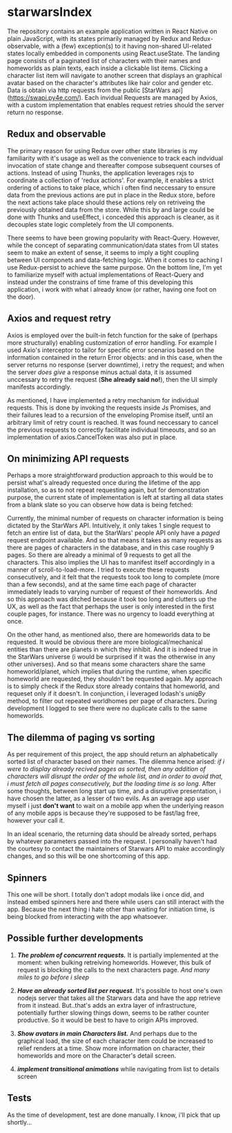# starwarsIndex

The repository contains an example application written in React Native on plain JavaScript, with its states primarily managed by Redux and Redux-observable, with a (few) exception(s) to it having non-shared UI-related states locally embedded in components using React.useState. The landing page consists of a paginated list of characters with their names and homeworlds as plain texts, each inside a clickable list items. Clicking a character list item will navigate to another screen that displays an graphical avatar based on the character's attributes like hair color and gender etc. Data is obtain via http requests from the public [StarWars api] (https://swapi.py4e.com/). Each invidual Requests are managed by Axios, with a custom implementation that enables request retries should the server return no response.

## Redux and observable
The primary reason for using Redux over other state libraries is my familiarity with it's usage as well as the convenience to track each indvidual invocation of state change and thereafter compose subsequent courses of actions. Instead of using Thunks, the application leverages rxjs to coordinate a collection of 'redux actions'. For example, it enables a strict ordering of actions to take place, which i often find neccessary to ensure data from the previous actions are put in place in the Redux store, before the next actions take place should these actions rely on retriveing the previously obtained data from the store. While this by and large could be done with Thunks and useEffect, i conceded this approach is cleaner, as it decouples state logic completely from the UI components.

There seems to have been growing popularity with React-Query. However, while the concept of separating communication/data states from UI states seem to make an extent of sense, it seems to imply a tight coupling between UI componets and data-fetching logic. When it comes to caching I use Redux-persist to achieve the same purpose. On the bottom line, I'm yet to familiarize myself with actual implementations of React-Query and instead under the constrains of time frame of this developing this application, i work with what i already know (or rather, having one foot on the door).

## Axios and request retry
Axios is employed over the built-in fetch function for the sake of (perhaps more structurally) enabling customization of error handling. For example I used Axio's interceptor to tailor for specific error scenarios based on the information contained in the return Error objects: and in this case, when the server returns no response (server downtime), i retry the request; and when the server *does give* a response minus actual data, it is assumed unccessary to retry the request (**She already said no!**), then the UI simply manifests accordingly.

As mentioned, I have implemented a retry mechanism for individual requests. This is done by invoking the requests inside Js Promises, and their failures lead to a recursion of the enveloping Promise itself, until an arbitrary limit of retry count is reached. It was found neccessary to cancel the previous requests to correctly facilitate individual timeouts, and so an implementation of axios.CancelToken was also put in place.

## On minimizing API requests
Perhaps a more straightforward production approach to this would be to persist what's already requested once during the lifetime of the app installation, so as to not repeat requesting again, but for demonstration purpose, the current state of implementation is left at starting all data states from a blank slate so you can observe how data is being fetched:

Currently, the minimal number of requests on character information is being dictated by the StarWars API. Intuitively, it only takes 1 single request to fetch an entire list of data, but the StarWars' people API only have a *paged* request endpoint available. And so that means it takes as many requests as there are pages of characters in the database, and in this case roughly 9 pages. So there are already a minimal of 9 requests to get all the characters. This also implies the UI has to manifest itself accordingly in a manner of scroll-to-load-more. I tried to execute these requests consecutively, and it felt that the requests took too long to complete (more than a few seconds), and at the same time each page of character immediately leads to varying number of request of their homeworlds. And so this approach was ditched because it took too long and clutters up the UX, as well as the fact that perhaps the user is only interested in the first couple pages, for instance. There was no urgency to loadd everything at once.

On the other hand, as mentioned also, there are homeworlds data to be requested. It would be obvious there are more biological/mechanical entities than there are planets in which they inhibit. And it is indeed true in the StarWars universe (i would be surprised if it was the otherwise in any other universes). And so that means some characters share the same homeworld/planet, which implies that during the runtime, when specific homeworld are requested, they shouldn't be requested again. My approach is to simply check if the Redux store already contains that homeworld, and requeset only if it doesn't. In conjunction, i leveraged lodash's *uniqBy* method, to filter out repeated worldhomes per page of characters. During development I logged to see there were no duplicate calls to the same homeworlds.

## The dilemma of paging vs sorting
As per requirement of this project, the app should return an alphabetically sorted list of character based on their names. The dilemma hence arised: *if i were to display already recived pages as sorted, then any addition of characters will disrupt the order of the whole list, and in order to avoid that, i must fetch all pages consecutively, but the loading time is so long*. After some thoughts, between long start up time, and a disruptive presentation, i have chosen the latter, as a lesser of two evils. As an average app user myself i just **don't want** to wait on a mobile app when the underlying reason of any mobile apps is because they're supposed to be fast/lag free, however your call it.

In an ideal scenario, the returning data should be already sorted, perhaps by whatever parameters passed into the request. I personally haven't had the courtesy to contact the maintainers of Starwars API to make accordingly changes, and so this will be one shortcoming of this app.

## Spinners
This one will be short. I totally don't adopt modals like i once did, and instead embed spinners here and there while users can still interact with the app. Because the next thing i hate other than waiting for initiation time, is being blocked from interacting with the app whatsoever.

## Possible further developments

1. ***The problem of concurrent requests.*** It is partially implemented at the moment: when bulking retreiving homeworlds. However, this bulk of request is blocking the calls to the next characters page. *And many miles to go before i sleep* 

2. ***Have an already sorted list per request.*** It's possible to host one's own nodejs server that takes all the Starwars data and have the app retrieve from it instead. But..that's adds an extra layer of infrastructure, potentially further slowing things down, seems to be rather counter productive. So it would be best to have to origin APIs improved.

3. ***Show avatars in main Characters list.*** And perhaps due to the graphical load, the size of each character item could be increased to relief renders at a time. Show more information on character, their homeworlds and more on the Character's detail screen.

4. ***implement transitional animations*** while navigating from list to details screen

## Tests
As the time of development, test are done manually. I know, i'll pick that up shortly...

  

